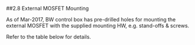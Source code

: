 ##2.8 External MOSFET Mounting

As of Mar-2017, BW control box has pre-drilled holes for mounting the external MOSFET with the supplied mounting HW, e.g. stand-offs & screws.

Refer to the table below for details.